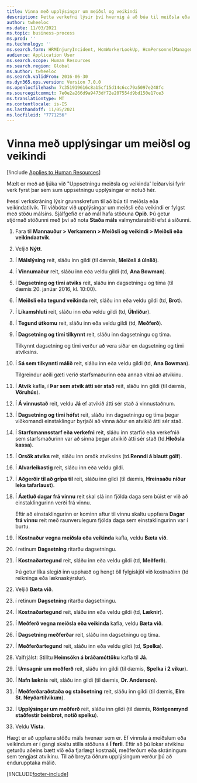 ```yaml
---
title: Vinna með upplýsingar um meiðsl og veikindi
description: Þetta verkefni lýsir því hvernig á að búa til meiðsla eða veikindatilvik.
author: twheeloc
ms.date: 11/03/2021
ms.topic: business-process
ms.prod: ''
ms.technology: ''
ms.search.form: HRMInjuryIncident, HcmWorkerLookUp, HcmPersonnelManagementWorkspace
audience: Application User
ms.search.scope: Human Resources
ms.search.region: Global
ms.author: twheeloc
ms.search.validFrom: 2016-06-30
ms.dyn365.ops.version: Version 7.0.0
ms.openlocfilehash: 7c351919616c8ab5cf15d14c6cc79a5097e248fc
ms.sourcegitcommit: 7e0e2a266d9a9473df72e207554d9bd150e17ce3
ms.translationtype: MT
ms.contentlocale: is-IS
ms.lasthandoff: 11/05/2021
ms.locfileid: "7771256"
---
```

# <a name="maintain-employee-injury-and-illness-information"></a>Vinna með upplýsingar um meiðsl og veikindi

[!include [Applies to Human Resources](../includes/applies-to-hr.md)]



Mælt er með að ljúka við "Uppsetningu meiðsla og veikinda' leiðarvísi fyrir verk fyrst þar sem sum uppsetningu upplýsingar er notuð hér. 



Þessi verkskráning lýsir grunnskrefum til að búa til meiðsla eða veikindatilvik. Til viðbótar við upplýsingar um meiðsli eða veikindi er fylgst með stöðu málsins. Sjálfgefið er að mál hafa stöðuna **Opið**. Þú getur stjórnað stöðunni með því að nota **Staða máls** valmyndaratriði efst á síðunni.

1. Fara til **Mannauður \> Verkamenn \> Meiðsli og veikindi \> Meiðsli eða veikindaatvik**.
2. Veljið **Nýtt**.
3. Í **Málslýsing** reit, sláðu inn gildi (til dæmis, **Meiðsli á úlnlið**).
4. Í **Vinnumaður** reit, sláðu inn eða veldu gildi (td, **Ana Bowman**).
5. Í **Dagsetning og tími atviks** reit, sláðu inn dagsetningu og tíma (til dæmis 20. janúar 2016, kl. 10:00).
6. Í **Meiðsli eða tegund veikinda** reit, sláðu inn eða veldu gildi (td, **Brot**).
7. Í **Líkamshluti** reit, sláðu inn eða veldu gildi (td, **Úlnliður**).
8. Í **Tegund útkomu** reit, sláðu inn eða veldu gildi (td, **Meðferð**).
9. Í **Dagsetning og tími tilkynnt** reit, sláðu inn dagsetningu og tíma.

    Tilkynnt dagsetning og tími verður að vera síðar en dagsetning og tími atviksins.

10. Í **Sá sem tilkynnti málið** reit, sláðu inn eða veldu gildi (td, **Ana Bowman**).

    Tilgreindur aðili gæti verið starfsmaðurinn eða annað vitni að atvikinu.

11. Í **Atvik** kafla, í **Þar sem atvik átti sér stað** reit, sláðu inn gildi (til dæmis, **Vöruhús**).
12. Í **Á vinnustað** reit, veldu **Já** ef atvikið átti sér stað á vinnustaðnum.
13. Í **Dagsetning og tími hófst** reit, sláðu inn dagsetningu og tíma þegar viðkomandi einstaklingur byrjaði að vinna áður en atvikið átti sér stað.
14. Í **Starfsmannsstarf eða verkefni** reit, sláðu inn starfið eða verkefnið sem starfsmaðurinn var að sinna þegar atvikið átti sér stað (td.**Hleðsla kassa**). 
15. Í **Orsök atviks** reit, sláðu inn orsök atviksins (td.**Renndi á blautt gólf**).
16. Í **Alvarleikastig** reit, sláðu inn eða veldu gildi.
17. Í **Aðgerðir til að grípa til** reit, sláðu inn gildi (til dæmis, **Hreinsaðu niður leka tafarlaust**).
18. Í **Áætluð dagar frá vinnu** reit skal slá inn fjölda daga sem búist er við að einstaklingurinn verði frá vinnu.

    Eftir að einstaklingurinn er kominn aftur til vinnu skaltu uppfæra **Dagar frá vinnu** reit með raunverulegum fjölda daga sem einstaklingurinn var í burtu.

19. Í **Kostnaður vegna meiðsla eða veikinda** kafla, veldu **Bæta við**.
20. í retinum **Dagsetning** ritarðu dagsetningu.
21. Í **Kostnaðartegund** reit, sláðu inn eða veldu gildi (td, **Meðferð**).

    Þú getur líka slegið inn upphæð og hengt öll fylgiskjöl við kostnaðinn (td reikninga eða læknaskýrslur).

22. Veljið **Bæta við**.
23. í retinum **Dagsetning** ritarðu dagsetningu.
24. Í **Kostnaðartegund** reit, sláðu inn eða veldu gildi (td, **Læknir**).
25. Í **Meðferð vegna meiðsla eða veikinda** kafla, veldu **Bæta við**.
26. Í **Dagsetning meðferðar** reit, sláðu inn dagsetningu og tíma.
27. Í **Meðferðartegund** reit, sláðu inn eða veldu gildi (td, **Spelka**).
28. Valfrjálst: Stilltu **Heimsókn á bráðamóttöku** kafla til **Já**.
29. Í **Umsagnir um meðferð** reit, sláðu inn gildi (til dæmis, **Spelka í 2 vikur**).
30. Í **Nafn læknis** reit, sláðu inn gildi (til dæmis, **Dr. Anderson**).
31. Í **Meðferðaraðstaða og staðsetning** reit, sláðu inn gildi (til dæmis, **Elm St. Neyðartilvikum**).
32. Í **Upplýsingar um meðferð** reit, sláðu inn gildi (til dæmis, **Röntgenmynd staðfestir beinbrot, notið spelku**).
33. Veldu **Vista**.

Hægt er að uppfæra stöðu máls hvenær sem er. Ef vinnsla á meiðslum eða veikindum er í gangi skaltu stilla stöðuna á **Í ferli**. Eftir að þú lokar atvikinu geturðu aðeins bætt við eða fjarlægt kostnaði, meðferðum eða skráningum sem tengjast atvikinu. Til að breyta öðrum upplýsingum verður þú að endurupptaka málið.

[!INCLUDE[footer-include](../includes/footer-banner.md)]
